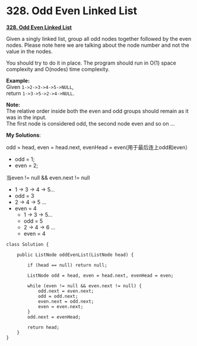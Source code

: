 # 328. Odd Even Linked List

[**328. Odd Even Linked List**](https://leetcode.com/problems/odd-even-linked-list/description/)

Given a singly linked list, group all odd nodes together followed by the even nodes. Please note here we are talking about the node number and not the value in the nodes.

You should try to do it in place. The program should run in O\(1\) space complexity and O\(nodes\) time complexity.

**Example:**  
Given `1->2->3->4->5->NULL`,  
return `1->3->5->2->4->NULL`.

**Note:**  
The relative order inside both the even and odd groups should remain as it was in the input.   
The first node is considered odd, the second node even and so on ...

**My Solutions**:

odd = head, even = head.next, evenHead = even\(用于最后连上odd和even）

* odd = 1;
* even = 2;

当even != null && even.next != null 

* 1 -&gt; 3 -&gt; 4 -&gt; 5...
* odd = 3
* 2 -&gt; 4 -&gt; 5 ...
* even = 4
  * 1 -&gt; 3 -&gt; 5...
  * odd = 5
  * 2 -&gt; 4 -&gt; 6 ...
  * even = 4

```text
class Solution {
    
    public ListNode oddEvenList(ListNode head) {
        
        if (head == null) return null;
        
        ListNode odd = head, even = head.next, evenHead = even;
        
        while (even != null && even.next != null) {
            odd.next = even.next;
            odd = odd.next;
            even.next = odd.next;
            even = even.next;
        }
        odd.next = evenHead;
        
        return head;
    }
}
```

